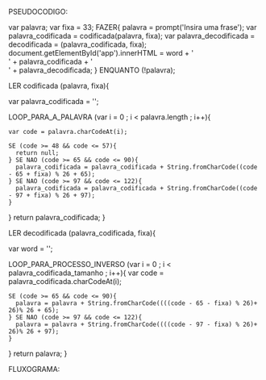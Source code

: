 PSEUDOCODIGO:

var palavra;
var fixa = 33;
FAZER{
  palavra = prompt('Insira uma frase');
  var palavra_codificada = codificada(palavra, fixa);
  var palavra_decodificada = decodificada = (palavra_codificada, fixa);
  document.getElementById('app').innerHTML = word + '</br>' + palavra_codificada + '</br>' + palavra_decodificada;
} ENQUANTO (!palavra);

LER codificada (palavra, fixa){
  
  var palavra_codificada = '';
  
  LOOP_PARA_A_PALAVRA (var i = 0 ; i < palavra.length ; i++){
   
    var code = palavra.charCodeAt(i);
    
    SE (code >= 48 && code <= 57){
      return null;
    } SE NAO (code >= 65 && code <= 90){
      palavra_codificada = palavra_codificada + String.fromCharCode((code - 65 + fixa) % 26 + 65);
    } SE NAO (code >= 97 && code <= 122){
      palavra_codificada = palavra_codificada + String.fromCharCode((code - 97 + fixa) % 26 + 97);
    }
  }
  return palavra_codificada;
}

LER decodificada (palavra_codificada, fixa){
  
  var word = '';
  
  LOOP_PARA_PROCESSO_INVERSO (var i = 0 ; i < palavra_codificada_tamanho ; i++){
    var code = palavra_codificada.charCodeAt(i);

    SE (code >= 65 && code <= 90){
      palavra = palavra + String.fromCharCode((((code - 65 - fixa) % 26)+ 26)% 26 + 65);
    } SE NAO (code >= 97 && code <= 122){
      palavra = palavra + String.fromCharCode((((code - 97 - fixa) % 26)+ 26)% 26 + 97);
    }
  }
  return palavra;
}

FLUXOGRAMA:

